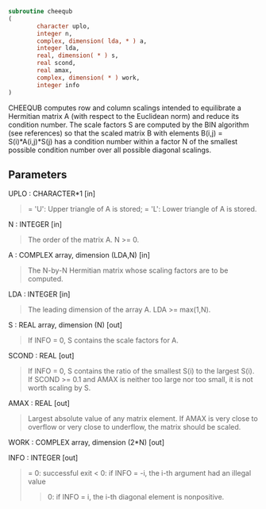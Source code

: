 ```fortran
subroutine cheequb
(
        character uplo,
        integer n,
        complex, dimension( lda, * ) a,
        integer lda,
        real, dimension( * ) s,
        real scond,
        real amax,
        complex, dimension( * ) work,
        integer info
)
```

CHEEQUB computes row and column scalings intended to equilibrate a
Hermitian matrix A (with respect to the Euclidean norm) and reduce
its condition number. The scale factors S are computed by the BIN
algorithm (see references) so that the scaled matrix B with elements
B(i,j) = S(i)*A(i,j)*S(j) has a condition number within a factor N of
the smallest possible condition number over all possible diagonal
scalings.

## Parameters
UPLO : CHARACTER*1 [in]
> = 'U':  Upper triangle of A is stored;
> = 'L':  Lower triangle of A is stored.

N : INTEGER [in]
> The order of the matrix A. N >= 0.

A : COMPLEX array, dimension (LDA,N) [in]
> The N-by-N Hermitian matrix whose scaling factors are to be
> computed.

LDA : INTEGER [in]
> The leading dimension of the array A. LDA >= max(1,N).

S : REAL array, dimension (N) [out]
> If INFO = 0, S contains the scale factors for A.

SCOND : REAL [out]
> If INFO = 0, S contains the ratio of the smallest S(i) to
> the largest S(i). If SCOND >= 0.1 and AMAX is neither too
> large nor too small, it is not worth scaling by S.

AMAX : REAL [out]
> Largest absolute value of any matrix element. If AMAX is
> very close to overflow or very close to underflow, the
> matrix should be scaled.

WORK : COMPLEX array, dimension (2*N) [out]

INFO : INTEGER [out]
> = 0:  successful exit
> < 0:  if INFO = -i, the i-th argument had an illegal value
> > 0:  if INFO = i, the i-th diagonal element is nonpositive.
